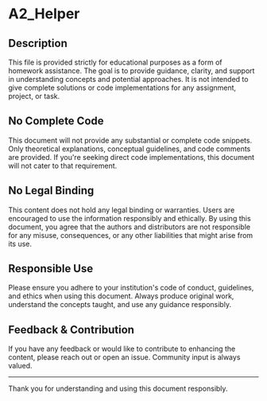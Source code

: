 # A2_Helper

## Description
This file is provided strictly for educational purposes as a form of homework assistance. The goal is to provide guidance, clarity, and support in understanding concepts and potential approaches. It is not intended to give complete solutions or code implementations for any assignment, project, or task.

## No Complete Code
This document will not provide any substantial or complete code snippets. Only theoretical explanations, conceptual guidelines, and code comments are provided. If you're seeking direct code implementations, this document will not cater to that requirement.

## No Legal Binding
This content does not hold any legal binding or warranties. Users are encouraged to use the information responsibly and ethically. By using this document, you agree that the authors and distributors are not responsible for any misuse, consequences, or any other liabilities that might arise from its use.

## Responsible Use
Please ensure you adhere to your institution's code of conduct, guidelines, and ethics when using this document. Always produce original work, understand the concepts taught, and use any guidance responsibly.

## Feedback & Contribution
If you have any feedback or would like to contribute to enhancing the content, please reach out or open an issue. Community input is always valued.

---

Thank you for understanding and using this document responsibly.
